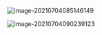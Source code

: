![image-20210704085146149](C:\Users\15200\AppData\Roaming\Typora\typora-user-images\image-20210704085146149.png)

![image-20210704090239123](C:\Users\15200\AppData\Roaming\Typora\typora-user-images\image-20210704090239123.png)

